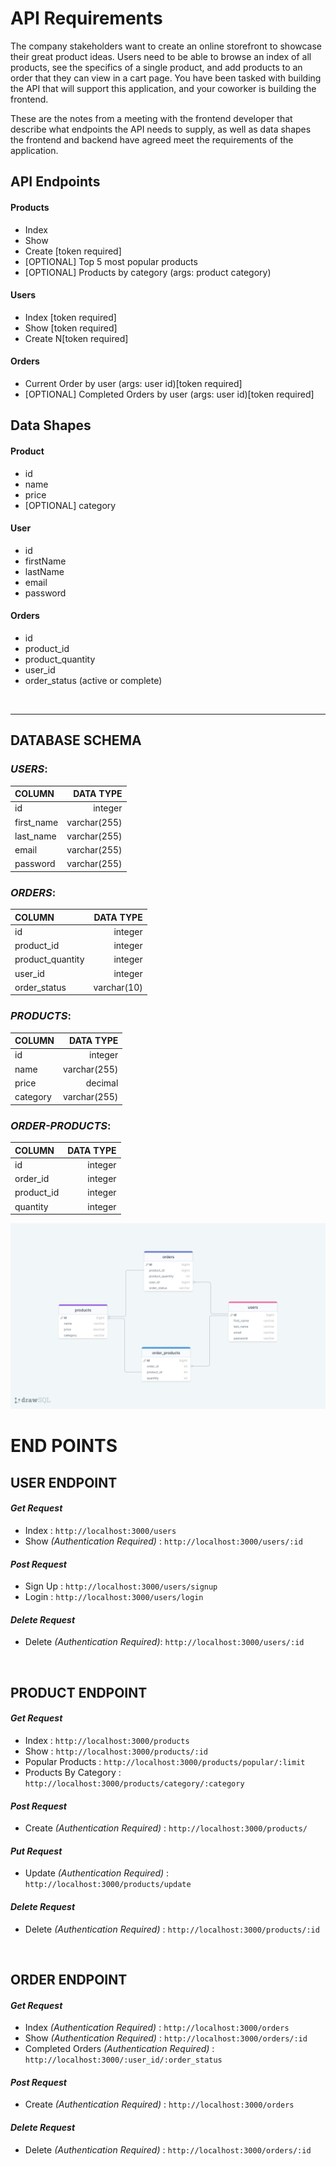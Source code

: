 # API Requirements
The company stakeholders want to create an online storefront to showcase their great product ideas. Users need to be able to browse an index of all products, see the specifics of a single product, and add products to an order that they can view in a cart page. You have been tasked with building the API that will support this application, and your coworker is building the frontend.

These are the notes from a meeting with the frontend developer that describe what endpoints the API needs to supply, as well as data shapes the frontend and backend have agreed meet the requirements of the application. 

## API Endpoints
#### Products
- Index 
- Show
- Create [token required]
- [OPTIONAL] Top 5 most popular products 
- [OPTIONAL] Products by category (args: product category)

#### Users
- Index [token required]
- Show [token required]
- Create N[token required]

#### Orders
- Current Order by user (args: user id)[token required]
- [OPTIONAL] Completed Orders by user (args: user id)[token required]

## Data Shapes
#### Product
- id
- name
- price
- [OPTIONAL] category

#### User
- id
- firstName
- lastName
- email
- password

#### Orders
- id
- product_id
- product_quantity
- user_id
- order_status (active or complete)

<br/>

---

## DATABASE SCHEMA

### _USERS_:

| COLUMN       | DATA TYPE      |
| :---         |    ----:       |          
| id           | integer        | 
| first_name   | varchar(255)   | 
| last_name    | varchar(255)   | 
| email        | varchar(255)   | 
| password     | varchar(255)   | 

### _ORDERS_:

| COLUMN              | DATA TYPE      |
| :---                |    ----:       |          
| id                  | integer        | 
| product_id          | integer        | 
| product_quantity    | integer        | 
| user_id             | integer        | 
| order_status        | varchar(10)    | 

### _PRODUCTS_:

| COLUMN       | DATA TYPE      |
| :---         |    ----:       |          
| id           | integer        | 
| name         | varchar(255)   | 
| price        | decimal        | 
| category     | varchar(255)   | 

### _ORDER-PRODUCTS_:

| COLUMN        | DATA TYPE   |
| :---          |    ----:    |          
| id            | integer     | 
| order_id      | integer     | 
| product_id    | integer     | 
| quantity      | integer     | 

![](<https://github.com/devkofi/udacity-store-front/blob/master/schema.png>)


# END POINTS

## USER ENDPOINT
#### _Get Request_
* Index :  `http://localhost:3000/users`
* Show _(Authentication Required)_ : `http://localhost:3000/users/:id`

#### _Post Request_
* Sign Up :  `http://localhost:3000/users/signup`
* Login :  `http://localhost:3000/users/login`

#### _Delete Request_
* Delete _(Authentication Required)_:  `http://localhost:3000/users/:id`

<br/>

## PRODUCT ENDPOINT
#### _Get Request_
* Index :  `http://localhost:3000/products`
* Show :  `http://localhost:3000/products/:id`
* Popular Products : `http://localhost:3000/products/popular/:limit`
* Products By Category : `http://localhost:3000/products/category/:category`

#### _Post Request_
* Create _(Authentication Required)_  :  `http://localhost:3000/products/`

#### _Put Request_
* Update _(Authentication Required)_  :  `http://localhost:3000/products/update`


#### _Delete Request_
* Delete _(Authentication Required)_ :  `http://localhost:3000/products/:id`

<br/>

## ORDER ENDPOINT

#### _Get Request_
* Index _(Authentication Required)_ :  `http://localhost:3000/orders`
* Show _(Authentication Required)_ :  `http://localhost:3000/orders/:id`
* Completed Orders _(Authentication Required)_ :  `http://localhost:3000/:user_id/:order_status`
    
#### _Post Request_
* Create _(Authentication Required)_ :  `http://localhost:3000/orders`

#### _Delete Request_
* Delete _(Authentication Required)_ :  `http://localhost:3000/orders/:id`
  